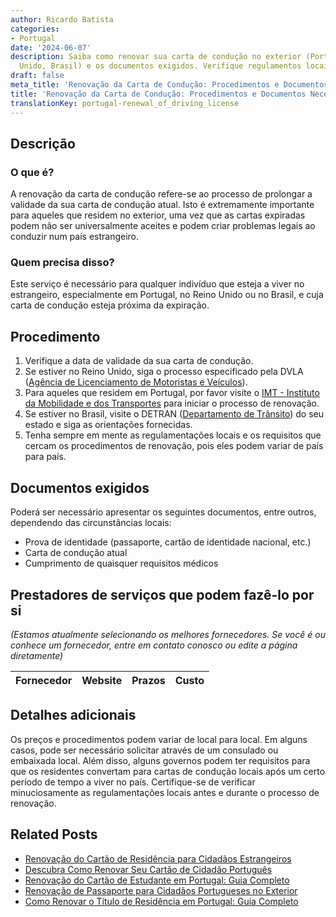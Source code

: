 ```yaml
---
author: Ricardo Batista
categories:
- Portugal
date: '2024-06-07'
description: Saiba como renovar sua carta de condução no exterior (Portugal, Reino
  Unido, Brasil) e os documentos exigidos. Verifique regulamentos locais com cuidado.
draft: false
meta_title: 'Renovação da Carta de Condução: Procedimentos e Documentos Necessários'
title: 'Renovação da Carta de Condução: Procedimentos e Documentos Necessários'
translationKey: portugal-renewal_of_driving_license
---
```



## Descrição
### O que é?
A renovação da carta de condução refere-se ao processo de prolongar a validade da sua carta de condução atual. Isto é extremamente importante para aqueles que residem no exterior, uma vez que as cartas expiradas podem não ser universalmente aceites e podem criar problemas legais ao conduzir num país estrangeiro. 

### Quem precisa disso?
Este serviço é necessário para qualquer indivíduo que esteja a viver no estrangeiro, especialmente em Portugal, no Reino Unido ou no Brasil, e cuja carta de condução esteja próxima da expiração.

## Procedimento
1. Verifique a data de validade da sua carta de condução.
2. Se estiver no Reino Unido, siga o processo especificado pela DVLA ([Agência de Licenciamento de Motoristas e Veículos](https://www.gov.uk/renew-driving-licence)).
3. Para aqueles que residem em Portugal, por favor visite o [IMT - Instituto da Mobilidade e dos Transportes](https://www.imt-ip.pt/sites/IMTT/Portugues/Paginas/IMTHome.aspx) para iniciar o processo de renovação.
4. Se estiver no Brasil, visite o DETRAN ([Departamento de Trânsito](http://www.detran.sp.gov.br/)) do seu estado e siga as orientações fornecidas.
5. Tenha sempre em mente as regulamentações locais e os requisitos que cercam os procedimentos de renovação, pois eles podem variar de país para país.

## Documentos exigidos
Poderá ser necessário apresentar os seguintes documentos, entre outros, dependendo das circunstâncias locais:

- Prova de identidade (passaporte, cartão de identidade nacional, etc.)
- Carta de condução atual
- Cumprimento de quaisquer requisitos médicos

## Prestadores de serviços que podem fazê-lo por si
_(Estamos atualmente selecionando os melhores fornecedores. Se você é ou conhece um fornecedor, entre em contato conosco ou edite a página diretamente)_

| Fornecedor      |     Website     |     Prazos       |       Custo      |
| :-------------: | :-------------: |  :-------------: | :-------------: |

## Detalhes adicionais
Os preços e procedimentos podem variar de local para local. Em alguns casos, pode ser necessário solicitar através de um consulado ou embaixada local. Além disso, alguns governos podem ter requisitos para que os residentes convertam para cartas de condução locais após um certo período de tempo a viver no país. Certifique-se de verificar minuciosamente as regulamentações locais antes e durante o processo de renovação.
## Related Posts

- [Renovação do Cartão de Residência para Cidadãos Estrangeiros](https://tramitit.com/pt/guides/portugal/renovacao_de_cartao_de_residente_para_cidadaos_estrangeiros/)
- [Descubra Como Renovar Seu Cartão de Cidadão Português](https://tramitit.com/pt/guides/portugal/renovacao_de_cartao_de_cidadao/)
- [Renovação do Cartão de Estudante em Portugal: Guia Completo](https://tramitit.com/pt/guides/portugal/renovacao_de_cartao_de_estudante_para_estrangeiros/)
- [Renovação de Passaporte para Cidadãos Portugueses no Exterior](https://tramitit.com/pt/guides/portugal/renovacao_de_passaporte/)
- [Como Renovar o Título de Residência em Portugal: Guia Completo](https://tramitit.com/pt/guides/portugal/pedido_de_renovacao_do_titulo_de_residencia/)